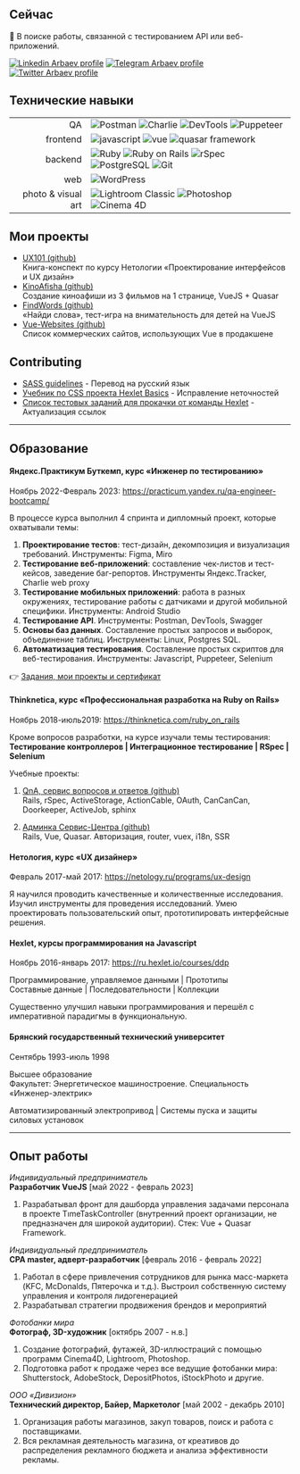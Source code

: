 ## Сейчас

:dart: В поиске работы, связанной с тестированием API или веб-приложений.

[![Linkedin Arbaev profile](https://img.shields.io/badge/linkedin-0a66c2?style=for-the-badge&logo=linkedin)](https://www.linkedin.com/in/arbaev/)
[![Telegram Arbaev profile](https://img.shields.io/badge/telegram-0088cc?style=for-the-badge&logo=telegram)](https://t.me/arbaev)
[![Twitter Arbaev profile](https://img.shields.io/badge/twitter-5dbaec?style=for-the-badge&logo=twitter)](https://twitter.com/timbrk)

## Технические навыки

<table>
  <tr>
    <td style="text-align: right;">
      QA
    </td>
    <td>
      <img src="https://img.shields.io/badge/postman-333?style=flat-square&logo=postman&logoColor=FF6C37" alt="Postman" style="vertical-align: text-bottom;">
      <img src="https://img.shields.io/badge/charlie-333?style=flat-square&logo=charlie" alt="Charlie" style="vertical-align: text-bottom;">
      <img src="https://img.shields.io/badge/devtools-333?style=flat-square&logo=devtools" alt="DevTools" style="vertical-align: text-bottom;">
      <img src="https://img.shields.io/badge/puppeteer-333?style=flat-square&logo=puppeteer" alt="Puppeteer" style="vertical-align: text-bottom;">
    </td>
  </tr>

  <tr>
    <td style="text-align: right;">
      frontend
    </td>
    <td>
      <img src="https://img.shields.io/badge/javascript-333?style=flat-square&logo=javascript" alt="javascript" style="vertical-align: text-bottom;">
      <img src="https://img.shields.io/badge/vue-333?style=flat-square&logo=vuedotjs" alt="vue" style="vertical-align: text-bottom;">
      <img src="https://img.shields.io/badge/quasar-333?style=flat-square&logo=quasar&logoColor=1976D2" alt="quasar framework" style="vertical-align: text-bottom;">
    </td>
  </tr>

  <tr>
    <td style="text-align: right;">
      backend
    </td>
    <td>
      <img src="https://img.shields.io/badge/ruby-333?style=flat-square&logo=ruby&logoColor=CC342D" alt="Ruby" style="vertical-align: text-bottom;">
      <img src="https://img.shields.io/badge/rails-333?style=flat-square&logo=rubyonrails&logoColor=CC0000" alt="Ruby on Rails" style="vertical-align: text-bottom;">
      <img src="https://img.shields.io/badge/rspec-333?style=flat-square&logo=RuboCop" alt="rSpec" style="vertical-align: text-bottom;">
      <img src="https://img.shields.io/badge/postgreSQL-333?style=flat-square&logo=PostgreSQL" alt="PostgreSQL" style="vertical-align: text-bottom;">
      <img src="https://img.shields.io/badge/git-333?style=flat-square&logo=git" alt="Git" style="vertical-align: text-bottom;">
    </td>
  </tr>

  <tr>
    <td style="text-align: right;">
      web
    </td>
    <td>
      <img src="https://img.shields.io/badge/wordpress-333?style=flat-square&logo=wordpress" alt="WordPress" style="vertical-align: text-bottom;">
    </td>
  </tr>

  <tr>
    <td style="text-align: right;">
      photo & visual art
    </td>
    <td>
      <img src="https://img.shields.io/badge/lightroom-333?style=flat-square&logo=adobelightroomclassic" alt="Lightroom Classic" style="vertical-align: text-bottom;">
      <img src="https://img.shields.io/badge/photoshop-333?style=flat-square&logo=adobephotoshop" alt="Photoshop" style="vertical-align: text-bottom;">
      <img src="https://img.shields.io/badge/cinema4D-333?style=flat-square&logo=cinema4d" alt="Cinema 4D" style="vertical-align: text-bottom;">
    </td>
  </tr>

</table>

## Мои проекты

- [UX101 (github)](https://github.com/arbaev/ux101)<br>
  Книга-конспект по курсу Нетологии «Проектирование интерфейсов и UX дизайн»
- [KinoAfisha (github)](https://github.com/arbaev/kinoafisha)<br>
  Создание киноафиши из 3 фильмов на 1 странице, VueJS + Quasar
- [FindWords (github)](https://github.com/arbaev/findwords)<br>
  «Найди слова», тест-игра на внимательность для детей на VueJS
- [Vue-Websites (github)](https://github.com/arbaev/vue-websites)<br>
  Список коммерческих сайтов, использующих Vue в продакшене

## Contributing

- [SASS guidelines](https://github.com/KittyGiraudel/sass-guidelines/pull/441) - Перевод на русский язык
- [Учебник по CSS проекта Hexlet Basics](https://github.com/hexlet-basics/exercises-css/commits?author=arbaev) - Исправление неточностей
- [Список тестовых заданий для прокачки от команды Hexlet](https://github.com/Hexlet/ru-test-assignments/commits?author=arbaev) - Актуализация ссылок

---

## Образование

#### Яндекс.Практикум Буткемп, курс «Инженер по тестированию»

Ноябрь 2022-Февраль 2023: https://practicum.yandex.ru/qa-engineer-bootcamp/

В процессе курса выполнил 4 спринта и дипломный проект, которые охватывали темы:

1. **Проектирование тестов**: тест-дизайн, декомпозиция и визуализация требований. Инструменты: Figma, Miro
2. **Тестирование веб-приложений**: составление чек-листов и тест-кейсов, заведение баг-репортов. Инструменты Яндекс.Tracker, Charlie web proxy
3. **Тестирование мобильных приложений**: работа в разных окружениях, тестирование работы с датчиками и другой мобильной специфики. Инструменты: Android Studio
4. **Тестирование API**. Инструменты: Postman, DevTools, Swagger
5. **Основы баз данных**. Составление простых запросов и выборок, объединение таблиц. Инструменты: Linux, Postgres SQL.
6. **Автоматизация тестирования**. Составление простых скриптов для веб-тестирования. Инструменты: Javascript, Puppeteer, Selenium

:point_right: [Задания, мои проекты и сертификат](yandex-practicum-qa/yandex-practicum-qa.md)

#### Thinknetica, курс «Профессиональная разработка на Ruby on Rails»

Ноябрь 2018-июль2019: https://thinknetica.com/ruby_on_rails

Кроме вопросов разработки, на курсе изучали темы тестирования:<br>
**Тестирование контроллеров | Интеграционное тестирование | RSpec | Selenium**

Учебные проекты:

1. [QnA, сервис вопросов и ответов (github)](https://github.com/arbaev/qna)<br>
   Rails, rSpec, ActiveStorage, ActionCable, OAuth, CanCanCan, Doorkeeper, ActiveJob, sphinx

2. [Админка Сервис-Центра (github)](https://github.com/arbaev/service-center)<br>
   Rails, Vue, Quasar. Авторизация, router, vuex, i18n, SSR

#### Нетология, курс «UX дизайнер»

Февраль 2017-май 2017: https://netology.ru/programs/ux-design

Я научился проводить качественные и количественные исследования. Изучил инструменты для проведения исследований. Умею проектировать пользовательский опыт, прототипировать интерфейсные решения.

#### Hexlet, курсы программирования на Javascript

Ноябрь 2016-январь 2017: https://ru.hexlet.io/courses/ddp

Программирование, управляемое данными | Прототипы<br>
Составные данные | Последовательности | Коллекции

Существенно улучшил навыки программирования и перешёл с императивной парадигмы в функциональную.

#### Брянский государственный технический университет

Сентябрь 1993-июль 1998

Высшее образование<br>
Факультет: Энергетическое машиностроение. Специальность «Инженер-электрик»

Автоматизированный электропривод | Системы пуска и защиты силовых установок

---

## Опыт работы

_Индивидуальный предприниматель_<br>
**Разработчик VueJS** [май 2022 - февраль 2023]

1. Разрабатывал фронт для дашборда управления задачами персонала в проекте TımeTaskController (внутренний проект организации, не предназначен для широкой аудитории). Стек: Vue + Quasar Framework.

_Индивидуальный предприниматель_<br>
**CPA master, адверт-разработчик** [февраль 2016 - февраль 2022]

1. Работал в сфере привлечения сотрудников для рынка масс-маркета (KFC, McDonalds, Пятерочка и т.д.). Выстроил собственную систему управления и контроля лидогенерацией
2. Разрабатывал стратегии продвижения брендов и мероприятий

_Фотобанки мира_<br>
**Фотограф, 3D-художник** [октябрь 2007 - н.в.]

1. Создание фотографий, футажей, 3D-иллюстраций с помощью программ Cinema4D, Lightroom, Photoshop.
2. Подготовка работ к продаже через все ведущие фотобанки мира: Shutterstock, AdobeStock, DepositPhotos, iStockPhoto и другие.

_ООО «Дивизион»_<br>
**Технический директор, Байер, Маркетолог** [май 2002 - декабрь 2010]

1. Организация работы магазинов, закуп товаров, поиск и работа с поставщиками.
2. Вся рекламная деятельность магазина, от креативов до распределения рекламного бюджета и анализа эффективности рекламы.
